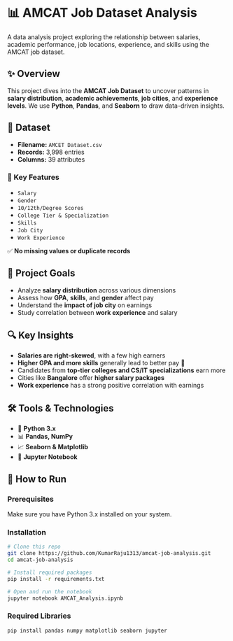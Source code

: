 # 📊 AMCAT Job Dataset Analysis

A data analysis project exploring the relationship between salaries, academic performance, job locations, experience, and skills using the AMCAT job dataset.

## ✨ Overview

This project dives into the **AMCAT Job Dataset** to uncover patterns in **salary distribution**, **academic achievements**, **job cities**, and **experience levels**. We use **Python**, **Pandas**, and **Seaborn** to draw data-driven insights.

## 📂 Dataset

- **Filename:** `AMCET Dataset.csv`
- **Records:** 3,998 entries
- **Columns:** 39 attributes

### 🧾 Key Features

- `Salary` 
- `Gender` 
- `10/12th/Degree Scores` 
- `College Tier & Specialization` 
- `Skills` 
- `Job City` 
- `Work Experience` 

✅ **No missing values or duplicate records**

## 🎯 Project Goals

- Analyze **salary distribution** across various dimensions
- Assess how **GPA**, **skills**, and **gender** affect pay
- Understand the **impact of job city** on earnings
- Study correlation between **work experience** and salary

## 🔍 Key Insights

- **Salaries are right-skewed**, with a few high earners
- **Higher GPA and more skills** generally lead to better pay 💸
- Candidates from **top-tier colleges and CS/IT specializations** earn more
- Cities like **Bangalore** offer **higher salary packages**
- **Work experience** has a strong positive correlation with earnings

## 🛠️ Tools & Technologies

- 🐍 **Python 3.x**
- 📊 **Pandas, NumPy**
- 📈 **Seaborn & Matplotlib**
- 📓 **Jupyter Notebook**

## 📌 How to Run

### Prerequisites

Make sure you have Python 3.x installed on your system.

### Installation

```bash
# Clone this repo
git clone https://github.com/KumarRaju1313/amcat-job-analysis.git
cd amcat-job-analysis

# Install required packages
pip install -r requirements.txt

# Open and run the notebook
jupyter notebook AMCAT_Analysis.ipynb
```

### Required Libraries

```bash
pip install pandas numpy matplotlib seaborn jupyter
```
